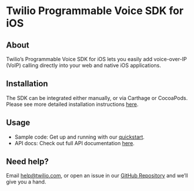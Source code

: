 # Twilio Programmable Voice SDK for iOS

## About

Twilio’s Programmable Voice SDK for iOS lets you easily add voice-over-IP (VoIP) calling directly into your web and native iOS applications.

## Installation

The SDK can be integrated either manually, or via Carthage or CocoaPods. Please see more detailed installation instructions [here](https://www.twilio.com/docs/voice/voip-sdk/ios#install).

## Usage

* Sample code: Get up and running with our [quickstart](https://github.com/twilio/voice-quickstart-ios).
* API docs: Check out full API documentation [here](https://twilio.github.io/twilio-voice-ios/docs/latest/).

## Need help?

Email [help@twilio.com](mailto:help@twilio.com), or open an issue in our [GitHub Repository](https://github.com/twilio/twilio-voice-ios/) and we’ll give you a hand.